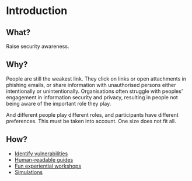 # Introduction

## What?

Raise security awareness.

## Why?

People are still the weakest link. They click on links or open attachments in phishing emails, or share information 
with unauthorised persons either intentionally or unintentionally. Organisations often struggle with peoples' 
engagement in information security and privacy, resulting in people not being aware of the important role they play.

And different people play different roles, and participants have different preferences. This must be taken into account. 
One size does not fit all.

## How?

* [Identify vulnerabilities](identify.md)
* [Human-readable guides](guides.md)
* [Fun experiential workshops](workshops.md)
* [Simulations](simulations.md)